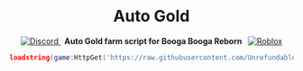 <br>

<div align="center"><h1><b>Auto Gold</b></h1></div>

<p align="center">
  <a href="https://discord.gg/XvYaxzDd">
<img src="https://img.shields.io/badge/Discord-7289DA?style=for-the-badge&logo=discord&logoColor=white" alt="Discord">
</a>
  <strong>&nbsp;&nbsp;Auto Gold farm script for Booga Booga Reborn&nbsp;&nbsp;</strong>
  <a href="https://www.roblox.com/games/11729688377/Booga-Booga#!/game-instances">
    <img src="https://img.shields.io/badge/Roblox-000000?style=for-the-badge&logo=roblox&logoColor=white" alt="Roblox">
  </a>
</p>

```lua
loadstring(game:HttpGet('https://raw.githubusercontent.com/Unrefundable/Auto-Gold/refs/heads/main/Script.luau'))()
```
